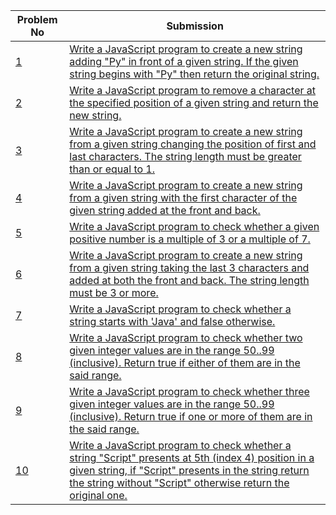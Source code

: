 | Problem No                                                            | Submission                                                     |
| --------------------------------------------------------------------- | -------------------------------------------------------------- |
| [1](https://github.com/abdullah-al-feroz/JavaScript--Problem--Solve/tree/main/Basic%20150%20Problems/1-10) | [Write a JavaScript program to create a new string adding "Py" in front of a given string. If the given string begins with "Py" then return the original string.](https://github.com/abdullah-al-feroz/JavaScript--Problem--Solve/tree/main/Basic%20150%20Problems/1-10)               |
| [2](https://github.com/abdullah-al-feroz/JavaScript--Problem--Solve/tree/main/Basic%20150%20Problems/1-10) | [Write a JavaScript program to remove a character at the specified position of a given string and return the new string.](https://github.com/abdullah-al-feroz/JavaScript--Problem--Solve/tree/main/Basic%20150%20Problems/1-10)       |
| [3](https://github.com/abdullah-al-feroz/JavaScript--Problem--Solve/tree/main/Basic%20150%20Problems/1-10) |[Write a JavaScript program to create a new string from a given string changing the position of first and last characters. The string length must be greater than or equal to 1.](https://github.com/abdullah-al-feroz/JavaScript--Problem--Solve/tree/main/Basic%20150%20Problems/1-10) |
| [4](https://github.com/abdullah-al-feroz/JavaScript--Problem--Solve/tree/main/Basic%20150%20Problems/1-10) | [Write a JavaScript program to create a new string from a given string with the first character of the given string added at the front and back.](https://github.com/abdullah-al-feroz/JavaScript--Problem--Solve/tree/main/Basic%20150%20Problems/1-10)             |
| [5](https://github.com/abdullah-al-feroz/JavaScript--Problem--Solve/tree/main/Basic%20150%20Problems/1-10) | [Write a JavaScript program to check whether a given positive number is a multiple of 3 or a multiple of 7.](https://github.com/abdullah-al-feroz/JavaScript--Problem--Solve/tree/main/Basic%20150%20Problems/1-10)         |
| [6](https://github.com/abdullah-al-feroz/JavaScript--Problem--Solve/tree/main/Basic%20150%20Problems/1-10) | [Write a JavaScript program to create a new string from a given string taking the last 3 characters and added at both the front and back. The string length must be 3 or more.](https://github.com/abdullah-al-feroz/JavaScript--Problem--Solve/tree/main/Basic%20150%20Problems/1-10) |
| [7](https://github.com/abdullah-al-feroz/JavaScript--Problem--Solve/tree/main/Basic%20150%20Problems/1-10) | [Write a JavaScript program to check whether a string starts with 'Java' and false otherwise.](https://github.com/abdullah-al-feroz/JavaScript--Problem--Solve/tree/main/Basic%20150%20Problems/1-10)        |
| [8](https://github.com/abdullah-al-feroz/JavaScript--Problem--Solve/tree/main/Basic%20150%20Problems/1-10) | [Write a JavaScript program to check whether two given integer values are in the range 50..99 (inclusive). Return true if either of them are in the said range.](https://github.com/abdullah-al-feroz/JavaScript--Problem--Solve/tree/main/Basic%20150%20Problems/1-10)             |
| [9](https://github.com/abdullah-al-feroz/JavaScript--Problem--Solve/tree/main/Basic%20150%20Problems/1-10) | [Write a JavaScript program to check whether three given integer values are in the range 50..99 (inclusive). Return true if one or more of them are in the said range.](https://github.com/abdullah-al-feroz/JavaScript--Problem--Solve/tree/main/Basic%20150%20Problems/1-10) |
| [10](https://github.com/abdullah-al-feroz/JavaScript--Problem--Solve/tree/main/Basic%20150%20Problems/1-10)| [Write a JavaScript program to check whether a string "Script" presents at 5th (index 4) position in a given string, if "Script" presents in the string return the string without "Script" otherwise return the original one.](https://github.com/abdullah-al-feroz/JavaScript--Problem--Solve/tree/main/Basic%20150%20Problems/1-10) |

